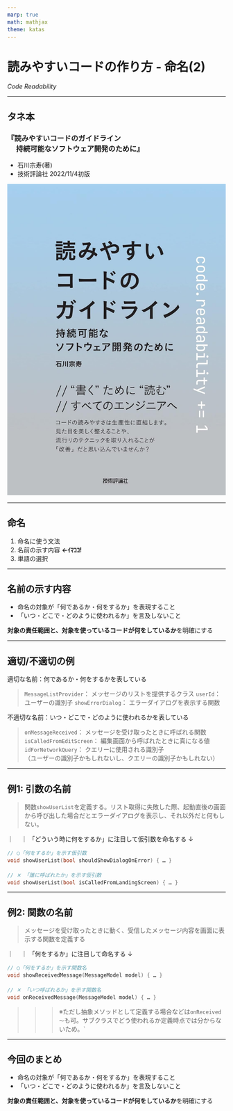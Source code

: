 ```yaml
---
marp: true
math: mathjax
theme: katas
---
```

<!-- 
size: 16:9
paginate: true
-->
<!-- header: 勉強会# ― エンジニアとしての解像度を高めるための勉強会-->

# 読みやすいコードの作り方 - 命名(2)

_Code Readability_

---

## タネ本

### 『読みやすいコードのガイドライン<br>　 持続可能なソフトウェア開発のために』
* 石川宗寿(著)
* 技術評論社 2022/11/4初版

![bg right:30% 90%](assets/12-book.jpg)

---

## 命名

1. 命名に使う文法
2. 名前の示す内容 **←ｲﾏｺｺ!**
3. 単語の選択

---

## 名前の示す内容

* 命名の対象が「何であるか・何をするか」を表現すること
* 「いつ・どこで・どのように使われるか」を言及しないこと

**対象の責任範囲と、対象を使っているコードが何をしているか**を明確にする

---

## 適切/不適切の例

適切な名前：何であるか・何をするかを表している

> `MessageListProvider`： メッセージのリストを提供するクラス
> `userId`： ユーザーの識別子
> `showErrorDialog`： エラーダイアログを表示する関数

不適切な名前：いつ・どこで・どのように使われるかを表している

> `onMessageReceived`： メッセージを受け取ったときに呼ばれる関数
> `isCalledFromEditScreen`： 編集画面から呼ばれたときに真になる値
> `idForNetworkQuery`： クエリーに使用される識別子<br>（ユーザーの識別子かもしれないし、クエリーの識別子かもしれない）

---

## 例1: 引数の名前

> 関数`showUserList`を定義する。リスト取得に失敗した際、起動直後の画面から呼び出した場合だとエラーダイアログを表示し、それ以外だと何もしない。

｜　
｜ 「どういう時に何をするか」に注目して仮引数を命名する <!-- 失敗時にダイアログを表示する、が正しい。起動直後の画面から呼び出した場合に、ではない -->
↓

```cpp
// ◯「何をするか」を示す仮引数
void showUserList(bool shouldShowDialogOnError) { … }

// ✕ 「誰に呼ばれたか」を示す仮引数
void showUserList(bool isCalledFromLandingScreen) { … }
```

---

## 例2: 関数の名前

> メッセージを受け取ったときに動く、受信したメッセージ内容を画面に表示する関数を定義する

｜　
｜ 「何をするか」に注目して命名する <!-- 失敗時にダイアログを表示する、が正しい。起動直後の画面から呼び出した場合に、ではない -->
↓

```cpp
// ◯「何をするか」を示す関数名
void showReceivedMessage(MessageModel model) { … }

// ✕ 「いつ呼ばれるか」を示す関数名
void onReceivedMessage(MessageModel model) { … }
```

>>> ※ただし抽象メソッドとして定義する場合などは`onReceived～`も可。サブクラスでどう使われるか定義時点では分からないため。`

<!-- もっと考えると、showReceivedMessageもなぜ呼ばれたかが意味に乗っているので
さらに「Received」を外してshowMessage(...)で良いかもしれない。ただしそこまで考えると今度は
汎用的になりすぎて使い方が分からないという話にもなるし、あるいはこの手のイベント受信で動くメソッドは
privateで定義されることが多いので、今のshowReceivedMessageで十分かもしれない。
ここでベストを決めるには情報が足りないので出来ないが、皆さんの環境ではこうした追加のコンテキストも含めて考えてほしい
 -->

---

## 今回のまとめ

* 命名の対象が「何であるか・何をするか」を表現すること
* 「いつ・どこで・どのように使われるか」を言及しないこと

**対象の責任範囲と、対象を使っているコードが何をしているか**を明確にする
